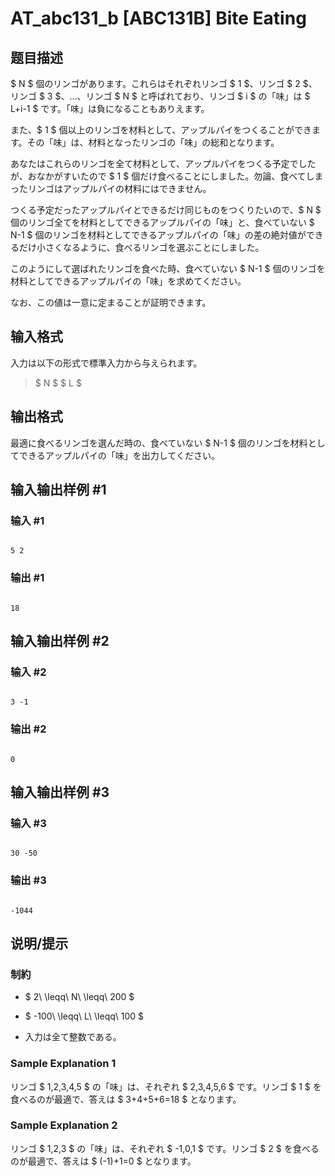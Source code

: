 # AT_abc131_b [ABC131B] Bite Eating

## 题目描述

[problemUrl]: https://atcoder.jp/contests/abc131/tasks/abc131_b

$ N $ 個のリンゴがあります。これらはそれぞれリンゴ $ 1 $、リンゴ $ 2 $、リンゴ $ 3 $、...、リンゴ $ N $ と呼ばれており、リンゴ $ i $ の「味」は $ L+i-1 $ です。「味」は負になることもありえます。

また、$ 1 $ 個以上のリンゴを材料として、アップルパイをつくることができます。その「味」は、材料となったリンゴの「味」の総和となります。

あなたはこれらのリンゴを全て材料として、アップルパイをつくる予定でしたが、おなかがすいたので $ 1 $ 個だけ食べることにしました。勿論、食べてしまったリンゴはアップルパイの材料にはできません。

つくる予定だったアップルパイとできるだけ同じものをつくりたいので、$ N $ 個のリンゴ全てを材料としてできるアップルパイの「味」と、食べていない $ N-1 $ 個のリンゴを材料としてできるアップルパイの「味」の差の絶対値ができるだけ小さくなるように、食べるリンゴを選ぶことにしました。

このようにして選ばれたリンゴを食べた時、食べていない $ N-1 $ 個のリンゴを材料としてできるアップルパイの「味」を求めてください。

なお、この値は一意に定まることが証明できます。

## 输入格式

入力は以下の形式で標準入力から与えられます。

> $ N $ $ L $

## 输出格式

最適に食べるリンゴを選んだ時の、食べていない $ N-1 $ 個のリンゴを材料としてできるアップルパイの「味」を出力してください。

## 输入输出样例 #1

### 输入 #1

```
5 2
```

### 输出 #1

```
18
```

## 输入输出样例 #2

### 输入 #2

```
3 -1
```

### 输出 #2

```
0
```

## 输入输出样例 #3

### 输入 #3

```
30 -50
```

### 输出 #3

```
-1044
```

## 说明/提示

### 制約

- $ 2\ \leqq\ N\ \leqq\ 200 $
- $ -100\ \leqq\ L\ \leqq\ 100 $
- 入力は全て整数である。

### Sample Explanation 1

リンゴ $ 1,2,3,4,5 $ の「味」は、それぞれ $ 2,3,4,5,6 $ です。リンゴ $ 1 $ を食べるのが最適で、答えは $ 3+4+5+6=18 $ となります。

### Sample Explanation 2

リンゴ $ 1,2,3 $ の「味」は、それぞれ $ -1,0,1 $ です。リンゴ $ 2 $ を食べるのが最適で、答えは $ (-1)+1=0 $ となります。
